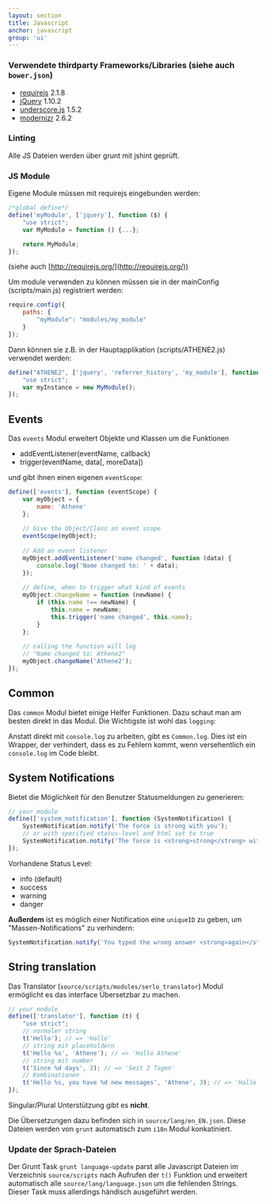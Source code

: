 ```yaml
---
layout: section
title: Javascript
anchor: javascript
group: 'ui'
---
```


### Verwendete thirdparty Frameworks/Libraries (siehe auch `bower.json`)

* [requirejs](http://requirejs.org/) 2.1.8
* [jQuery](http://jquery.com/) 1.10.2
* [underscore.js](http://underscorejs.org) 1.5.2
* [modernizr](http://modernizr.com) 2.6.2

### Linting

Alle JS Dateien werden über grunt mit jshint geprüft.

### JS Module

Eigene Module müssen mit requirejs eingebunden werden:

```javascript
/*global define*/
define('myModule', ['jquery'], function ($) {
    "use strict";
    var MyModule = function () {...};

    return MyModule;
});
```

(siehe auch [http://requirejs.org/](http://requirejs.org/))

Um module verwenden zu können müssen sie in der mainConfig (scripts/main.js) registriert werden:

```javascript
require.config({
    paths: {
        "myModule": "modules/my_module"
    }
});
```

Dann können sie z.B. in der Hauptapplikation (scripts/ATHENE2.js) verwendet werden:

```javascript
define("ATHENE2", ['jquery', 'referrer_history', 'my_module'], function ($, ReferrerHistory, MyModule) {
    "use strict";
    var myInstance = new MyModule();
});
```

## Events

Das `events` Modul erweitert Objekte und Klassen um die Funktionen

* addEventListener(eventName, callback)
* trigger(eventName, data[, moreData])

und gibt ihnen einen eigenen `eventScope`:

```javascript
define(['events'], function (eventScope) {
    var myObject = {
        name: 'Athene'
    };
    
    // Give the Object/Class an event scope
    eventScope(myObject);
    
    // Add an event listener
    myObject.addEventListener('name changed', function (data) {
        console.log('Name changed to: ' + data);
    });
    
    // define, when to trigger what kind of events
    myObject.changeName = function (newName) {
        if (this.name !== newName) {
            this.name = newName;
            this.trigger('name changed', this.name);
        }
    };
    
    // calling the function will log
    // "Name changed to: Athene2"
    myObject.changeName('Athene2');
});
```

## Common

Das `common` Modul bietet einige Helfer Funktionen. Dazu schaut man am besten direkt in das Modul.
Die Wichtigste ist wohl das `logging`:

Anstatt direkt mit `console.log` zu arbeiten, gibt es `Common.log`. Dies ist ein Wrapper, der verhindert, dass es zu Fehlern kommt, wenn versehentlich ein `console.log` im Code bleibt.

## System Notifications

Bietet die Möglichkeit für den Benutzer Statusmeldungen zu generieren:

```javascript
// your module
define(['system_notification'], function (SystemNotification) {
    SystemNotification.notify('The force is strong with you');
    // or with specified status-level and html set to true
    SystemNotification.notify('The force is <strong>strong</strong> with you', 'success', true);
});
```

Vorhandene Status Level: 

* info (default)
* success
* warning
* danger

**Außerdem** ist es möglich einer Notification eine `uniqueID` zu geben, um "Massen-Notifications" zu verhindern:

```javascript
SystemNotification.notify('You typed the wrong answer <strong>again</strong>!', 'warning', true, 'wrong-answer');
```

## String translation

Das Translator (`source/scripts/modules/serlo_translator`) Modul ermöglicht es das interface Übersetzbar zu machen.

```javascript
// your module
define(['translator'], function (t) {
    "use strict";
    // normaler string
    t('Hello'); // => 'Hallo'
    // string mit placeholdern
    t('Hello %s', 'Athene'); // => 'Hallo Athene'
    // string mit number
    t('Since %d days', 2); // => 'Seit 2 Tagen'
    // Kombinationen
    t('Hello %s, you have %d new messages', 'Athene', 3); // => 'Hallo Athene, du hast 3 neue Nachrichten'
});
```

Singular/Plural Unterstützung gibt es **nicht**.

Die Übersetzungen dazu befinden sich in `source/lang/en_EN.json`. Diese Dateien werden von `grunt` automatisch zum `i18n` Modul konkatiniert.

### Update der Sprach-Dateien

Der Grunt Task `grunt language-update` parst alle Javascript Dateien im Verzeichnis `source/scripts` nach Aufrufen der `t()` Funktion und erweitert automatisch alle `source/lang/language.json` um die fehlenden Strings.
Dieser Task muss allerdings händisch ausgeführt werden.

